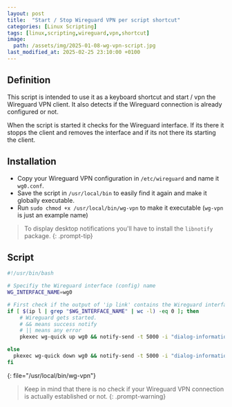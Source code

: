 ```yaml
---
layout: post
title:  "Start / Stop Wireguard VPN per script shortcut"
categories: [Linux Scripting]
tags: [linux,scripting,wireguard,vpn,shortcut]
image:
  path: /assets/img/2025-01-08-wg-vpn-script.jpg
last_modified_at: 2025-02-25 23:10:00 +0100
---
```


## Definition

This script is intended to use it as a keyboard shortcut and start / vpn the Wireguard VPN client. It also detects if the Wireguard connection is already configured or not.

When the script is started it checks for the Wireguard interface. If its there it stopps the client and removes the interface and if its not there its starting the client.

## Installation

* Copy your Wireguard VPN configuration in `/etc/wireguard` and name it `wg0.conf`.
* Save the script in `/usr/local/bin` to easily find it again and make it globally executable.
* Run `sudo chmod +x /usr/local/bin/wg-vpn` to make it executable (`wg-vpn` is just an example name)

> To display desktop notifications you'll have to install the `libnotify` package.
{: .prompt-tip}

## Script

```bash
#!/usr/bin/bash

# Specifiy the Wireguard interface (config) name
WG_INTERFACE_NAME=wg0

# First check if the output of 'ip link' contains the Wireguard interface
if [ $(ip l | grep "$WG_INTERFACE_NAME" | wc -l) -eq 0 ]; then
	# Wireguard gets started.
	# && means success notify
	# || means any error
	pkexec wg-quick up wg0 && notify-send -t 5000 -i "dialog-information" "Wireguard VPN" "$WG_INTERFACE_NAME is connected..." || notify-send -u critical -t 5000 -i "dialog-warning" "Wireguard VPN" "Something went wrong!"

else
  pkexec wg-quick down wg0 && notify-send -t 5000 -i "dialog-information" "Wireguard VPN" "$WG_INTERFACE_NAME is connected..." || notify-send -u critical -t 5000 -i "dialog-warning" "Wireguard VPN" "Something went wrong!"
fi
```
{: file="/usr/local/bin/wg-vpn"}

> Keep in mind that there is no check if your Wireguard VPN connection is actually established or not.
{: .prompt-warning}
